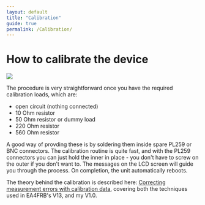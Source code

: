 ```yaml
---
layout: default
title: "Calibration"
guide: true
permalink: /Calibration/
---
```

# How to calibrate the device
<img src= 'https://github.com/G1OJS/G1OJS-MR300-SARK100-Firmware/blob/5fa95c53aca7d9bc98567fb9e746c0f3d9e85b2d/assets/img/Calibration%20PL259s%20640px.png'></img>

The procedure is very straightforward once you have the required calibration loads, which are:
  - open circuit (nothing connected)
  - 10 Ohm resistor
  - 50 Ohm resistor or dummy load
  - 220 Ohm resistor
  - 560 Ohm resistor

A good way of provding these is by soldering them inside spare PL259 or BNC connectors. The calibration routine is quite fast, and with the PL259 connectors you can just hold the inner in place - you don't have to screw on the outer if you don't want to. The messages on the LCD screen will guide you through the process. On completion, the unit automatically reboots.

The theory behind the calibration is described here: [Correcting measurement errors with calibration data](https://g1ojs.github.io/G1OJS-MR300-SARK100-Firmware/CorrectingMeasurementErrors/), covering both the techniques used in EA4FRB's V13, and my V1.0.


